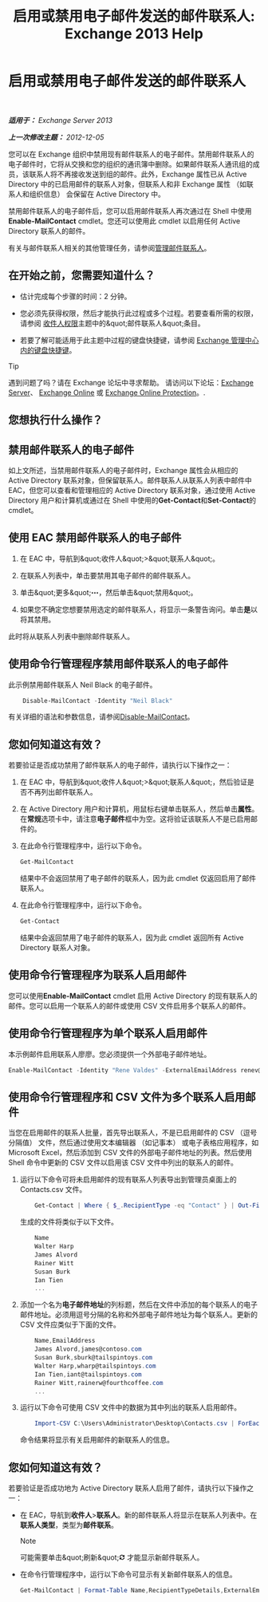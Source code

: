 ﻿---
title: '启用或禁用电子邮件发送的邮件联系人: Exchange 2013 Help'
TOCTitle: 启用或禁用电子邮件发送的邮件联系人
ms:assetid: ca47441f-1aa4-4958-aba5-18d51e59837e
ms:mtpsurl: https://technet.microsoft.com/zh-cn/library/Bb124552(v=EXCHG.150)
ms:contentKeyID: 50556660
ms.date: 05/21/2018
mtps_version: v=EXCHG.150
ms.translationtype: MT
---

# 启用或禁用电子邮件发送的邮件联系人

 

_**适用于：** Exchange Server 2013_

_**上一次修改主题：** 2012-12-05_

您可以在 Exchange 组织中禁用现有邮件联系人的电子邮件。禁用邮件联系人的电子邮件时，它将从交换和您的组织的通讯簿中删除。如果邮件联系人通讯组的成员，该联系人将不再接收发送到组的邮件。此外，Exchange 属性已从 Active Directory 中的已启用邮件的联系人对象，但联系人和非 Exchange 属性 （如联系人和组织信息） 会保留在 Active Directory 中。

禁用邮件联系人的电子邮件后，您可以启用邮件联系人再次通过在 Shell 中使用**Enable-MailContact** cmdlet。您还可以使用此 cmdlet 以启用任何 Active Directory 联系人的邮件。

有关与邮件联系人相关的其他管理任务，请参阅[管理邮件联系人](https://docs.microsoft.com/zh-cn/exchange/recipients-in-exchange-online/manage-mail-contacts)。

## 在开始之前，您需要知道什么？

  - 估计完成每个步骤的时间：2 分钟。

  - 您必须先获得权限，然后才能执行此过程或多个过程。若要查看所需的权限，请参阅 [收件人权限](recipients-permissions-exchange-2013-help.md)主题中的\&quot;邮件联系人\&quot;条目。

  - 若要了解可能适用于此主题中过程的键盘快捷键，请参阅 [Exchange 管理中心内的键盘快捷键](keyboard-shortcuts-in-the-exchange-admin-center-exchange-online-protection-help.md)。

> [!TIP]  
> 遇到问题了吗？请在 Exchange 论坛中寻求帮助。 请访问以下论坛：<a href="https://go.microsoft.com/fwlink/p/?linkid=60612">Exchange Server</a>、 <a href="https://go.microsoft.com/fwlink/p/?linkid=267542">Exchange Online</a> 或 <a href="https://go.microsoft.com/fwlink/p/?linkid=285351">Exchange Online Protection</a>。.


## 您想执行什么操作？

## 禁用邮件联系人的电子邮件

如上文所述，当禁用邮件联系人的电子邮件时，Exchange 属性会从相应的 Active Directory 联系对象，但保留联系人。邮件联系人从联系人列表中邮件中 EAC，但您可以查看和管理相应的 Active Directory 联系对象，通过使用 Active Directory 用户和计算机或通过在 Shell 中使用的**Get-Contact**和**Set-Contact**的 cmdlet。

## 使用 EAC 禁用邮件联系人的电子邮件

1.  在 EAC 中，导航到\&quot;收件人\&quot;\>\&quot;联系人\&quot;。

2.  在联系人列表中，单击要禁用其电子邮件的邮件联系人。

3.  单击\&quot;更多\&quot;![更多选项图标](images/JJ150550.5381819e-3b21-4873-8714-e9b956290b28(EXCHG.150).gif "更多选项图标")，然后单击\&quot;禁用\&quot;。

4.  如果您不确定您想要禁用选定的邮件联系人，将显示一条警告询问。单击**是**以将其禁用。

此时将从联系人列表中删除邮件联系人。

## 使用命令行管理程序禁用邮件联系人的电子邮件

此示例禁用邮件联系人 Neil Black 的电子邮件。

```powershell
    Disable-MailContact -Identity "Neil Black"
```

有关详细的语法和参数信息，请参阅[Disable-MailContact](https://technet.microsoft.com/zh-cn/library/aa997465\(v=exchg.150\))。

## 您如何知道这有效？

若要验证是否成功禁用了邮件联系人的电子邮件，请执行以下操作之一：

1.  在 EAC 中，导航到\&quot;收件人\&quot;\>\&quot;联系人\&quot;，然后验证是否不再列出邮件联系人。

2.  在 Active Directory 用户和计算机，用鼠标右键单击联系人，然后单击**属性**。在**常规**选项卡中，请注意**电子邮件**框中为空。这将验证该联系人不是已启用邮件的。

3.  在此命令行管理程序中，运行以下命令。
    
    ```powershell
    Get-MailContact
    ```
    
    结果中不会返回禁用了电子邮件的联系人，因为此 cmdlet 仅返回启用了邮件联系人。

4.  在此命令行管理程序中，运行以下命令。
    
    ```powershell
    Get-Contact
    ```
    
    结果中会返回禁用了电子邮件的联系人，因为此 cmdlet 返回所有 Active Directory 联系人对象。

## 使用命令行管理程序为联系人启用邮件

您可以使用**Enable-MailContact** cmdlet 启用 Active Directory 的现有联系人的邮件。您可以启用一个联系人的邮件或使用 CSV 文件启用多个联系人的邮件。

## 使用命令行管理程序为单个联系人启用邮件

本示例邮件启用联系人廖廖。您必须提供一个外部电子邮件地址。

```powershell
Enable-MailContact -Identity "Rene Valdes" -ExternalEmailAddress renev@tailspintoys.com
```

## 使用命令行管理程序和 CSV 文件为多个联系人启用邮件

当您在启用邮件的联系人批量，首先导出联系人，不是已启用邮件的 CSV （逗号分隔值） 文件，然后通过使用文本编辑器 （如记事本） 或电子表格应用程序，如 Microsoft Excel，然后添加到 CSV 文件的外部电子邮件地址的列表。然后使用 Shell 命令中更新的 CSV 文件以启用该 CSV 文件中列出的联系人的邮件。

1.  运行以下命令可将未启用邮件的现有联系人列表导出到管理员桌面上的 Contacts.csv 文件。
    
    ```powershell
        Get-Contact | Where { $_.RecipientType -eq "Contact" } | Out-File "C:\Users\Administrator\Desktop\Contacts.csv"
    ```

    生成的文件将类似于以下文件。
    
    ```powershell
        Name
        Walter Harp
        James Alvord
        Rainer Witt
        Susan Burk
        Ian Tien
        ...
    ```

2.  添加一个名为**电子邮件地址**的列标题，然后在文件中添加的每个联系人的电子邮件地址。必须用逗号分隔的名称和外部电子邮件地址为每个联系人。更新的 CSV 文件应类似于下面的文件。
    
    ```powershell
        Name,EmailAddress
        James Alvord,james@contoso.com
        Susan Burk,sburk@tailspintoys.com
        Walter Harp,wharp@tailspintoys.com
        Ian Tien,iant@tailspintoys.com
        Rainer Witt,rainerw@fourthcoffee.com
        ...
    ```

3.  运行以下命令可使用 CSV 文件中的数据为其中列出的联系人启用邮件。
    
    ```powershell
        Import-CSV C:\Users\Administrator\Desktop\Contacts.csv | ForEach-Object {Enable-MailContact -Identity $_.Name -ExternalEmailAddress $_.EmailAddress}
    ```

    命令结果将显示有关启用邮件的新联系人的信息。

## 您如何知道这有效？

若要验证是否成功地为 Active Directory 联系人启用了邮件，请执行以下操作之一：

  - 在 EAC，导航到**收件人**\>**联系人**。新的邮件联系人将显示在联系人列表中。在**联系人类型**，类型为**邮件联系**。
    
    > [!NOTE]  
    > 可能需要单击&amp;quot;刷新&amp;quot;<img src="images/Dd353189.85f271ca-32a4-426c-842a-d2172567099d(EXCHG.150).gif" title="刷新图标" alt="刷新图标" /> 才能显示新邮件联系人。


  - 在命令行管理程序中，运行以下命令可显示有关新邮件联系人的信息。
    
    ```powershell
    Get-MailContact | Format-Table Name,RecipientTypeDetails,ExternalEmailAddress
    ```

